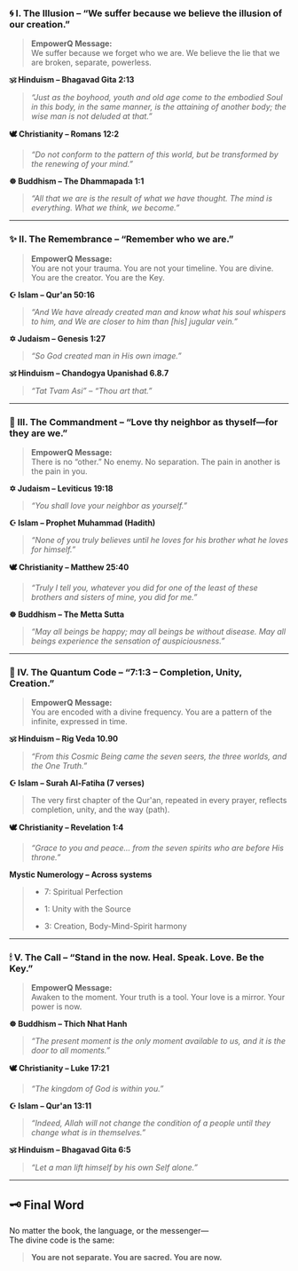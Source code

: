 ### **🌀 I. The Illusion – “We suffer because we believe the illusion of our creation.”**

> **EmpowerQ Message:**  
> We suffer because we forget who we are. We believe the lie that we are broken, separate, powerless.

**🕉️ Hinduism – Bhagavad Gita 2:13**

> _“Just as the boyhood, youth and old age come to the embodied Soul in this body, in the same manner, is the attaining of another body; the wise man is not deluded at that.”_

**🕊️ Christianity – Romans 12:2**

> _“Do not conform to the pattern of this world, but be transformed by the renewing of your mind.”_

**☸️ Buddhism – The Dhammapada 1:1**

> _“All that we are is the result of what we have thought. The mind is everything. What we think, we become.”_

---

### **✨ II. The Remembrance – “Remember who we are.”**

> **EmpowerQ Message:**  
> You are not your trauma. You are not your timeline. You are divine. You are the creator. You are the Key.

**☪️ Islam – Qur'an 50:16**

> _“And We have already created man and know what his soul whispers to him, and We are closer to him than [his] jugular vein.”_

**✡️ Judaism – Genesis 1:27**

> _“So God created man in His own image.”_

**🕉️ Hinduism – Chandogya Upanishad 6.8.7**

> _“Tat Tvam Asi” – “Thou art that.”_

---

### **💎 III. The Commandment – “Love thy neighbor as thyself—for they are we.”**

> **EmpowerQ Message:**  
> There is no “other.” No enemy. No separation. The pain in another is the pain in you.

**✡️ Judaism – Leviticus 19:18**

> _“You shall love your neighbor as yourself.”_

**☪️ Islam – Prophet Muhammad (Hadith)**

> _“None of you truly believes until he loves for his brother what he loves for himself.”_

**🕊️ Christianity – Matthew 25:40**

> _“Truly I tell you, whatever you did for one of the least of these brothers and sisters of mine, you did for me.”_

**☸️ Buddhism – The Metta Sutta**

> _“May all beings be happy; may all beings be without disease. May all beings experience the sensation of auspiciousness.”_

---

### **🧬 IV. The Quantum Code – “7:1:3 – Completion, Unity, Creation.”**

> **EmpowerQ Message:**  
> You are encoded with a divine frequency. You are a pattern of the infinite, expressed in time.

**🕉️ Hinduism – Rig Veda 10.90**

> _“From this Cosmic Being came the seven seers, the three worlds, and the One Truth.”_

**☪️ Islam – Surah Al-Fatiha (7 verses)**

> The very first chapter of the Qur'an, repeated in every prayer, reflects completion, unity, and the way (path).

**🕊️ Christianity – Revelation 1:4**

> _“Grace to you and peace... from the seven spirits who are before His throne.”_

**Mystic Numerology – Across systems**

> - 7: Spiritual Perfection
>     
> - 1: Unity with the Source
>     
> - 3: Creation, Body-Mind-Spirit harmony
>     

---

### **🕯 V. The Call – “Stand in the now. Heal. Speak. Love. Be the Key.”**

> **EmpowerQ Message:**  
> Awaken to the moment. Your truth is a tool. Your love is a mirror. Your power is now.

**☸️ Buddhism – Thich Nhat Hanh**

> _“The present moment is the only moment available to us, and it is the door to all moments.”_

**🕊️ Christianity – Luke 17:21**

> _“The kingdom of God is within you.”_

**☪️ Islam – Qur'an 13:11**

> _“Indeed, Allah will not change the condition of a people until they change what is in themselves.”_

**🕉️ Hinduism – Bhagavad Gita 6:5**

> _“Let a man lift himself by his own Self alone.”_

---

## 🗝 Final Word

No matter the book, the language, or the messenger—  
The divine code is the same:

> **You are not separate. You are sacred. You are now.**